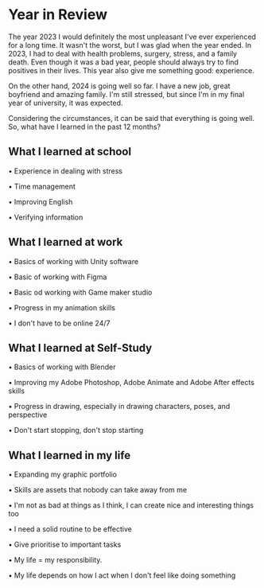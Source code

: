 # Year in Review

The year 2023 I would definitely the most unpleasant I've ever experienced for a long time. It wasn't the worst, but I was glad when the year ended. In 2023, I had to deal with health problems, surgery, stress, and a family death. Even though it was a bad year, people should always try to find positives in their lives. This year also give me something good: experience.

On the other hand, 2024 is going well so far. I have a new job, great boyfriend and amazing family. I'm still stressed, but since I'm in my final year of university, it was expected. 

Considering the circumstances, it can be said that everything is going well.
So, what have I learned in the past 12 months?


## What I learned at school
• Experience in dealing with stress

• Time management

• Improving English

• Verifying information

## What I learned at work

• Basics of working with Unity software

• Basic of working with Figma 

• Basic od working with Game maker studio

• Progress in my animation skills

• I don't have to be online 24/7


## What I learned at Self-Study
• Basics of working with Blender

• Improving my Adobe Photoshop, Adobe Animate and Adobe After effects skills

• Progress in drawing, especially in drawing characters, poses, and perspective


• Don't start stopping, don't stop starting


## What I learned in my life

• Expanding my graphic portfolio

• Skills are assets that nobody can take away from me

• I'm not as bad at things as I think, I can create nice and interesting things too

• I need a solid routine to be effective

• Give prioritise to important tasks

• My life = my responsibility.

• My life depends on how I act when I don't feel like doing something







